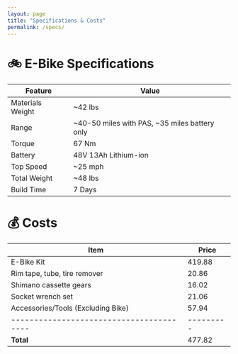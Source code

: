 ```yaml
---
layout: page
title: "Specifications & Costs"
permalink: /specs/
---
```


# 🚲 E-Bike Specifications

| Feature          | Value                                |
|-----------------|--------------------------------------|
| Materials Weight | ~42 lbs                               |
| Range            | ~40-50 miles with PAS, ~35 miles battery only |
| Torque           | 67 Nm                                 |
| Battery          | 48V 13Ah Lithium-ion                  |
| Top Speed        | ~25 mph                               |
| Total Weight     | ~48 lbs                               |
| Build Time       | 7 Days                                |

# 💰 Costs

| Item                                   | Price   |
|---------------------------------------|---------|
| E-Bike Kit                             | 419.88  |
| Rim tape, tube, tire remover           | 20.86   |
| Shimano cassette gears                  | 16.02   |
| Socket wrench set                       | 21.06   |
| Accessories/Tools (Excluding Bike)     | 57.94   |
|----------------------------------------|---------|
| **Total**                              | 477.82  |
